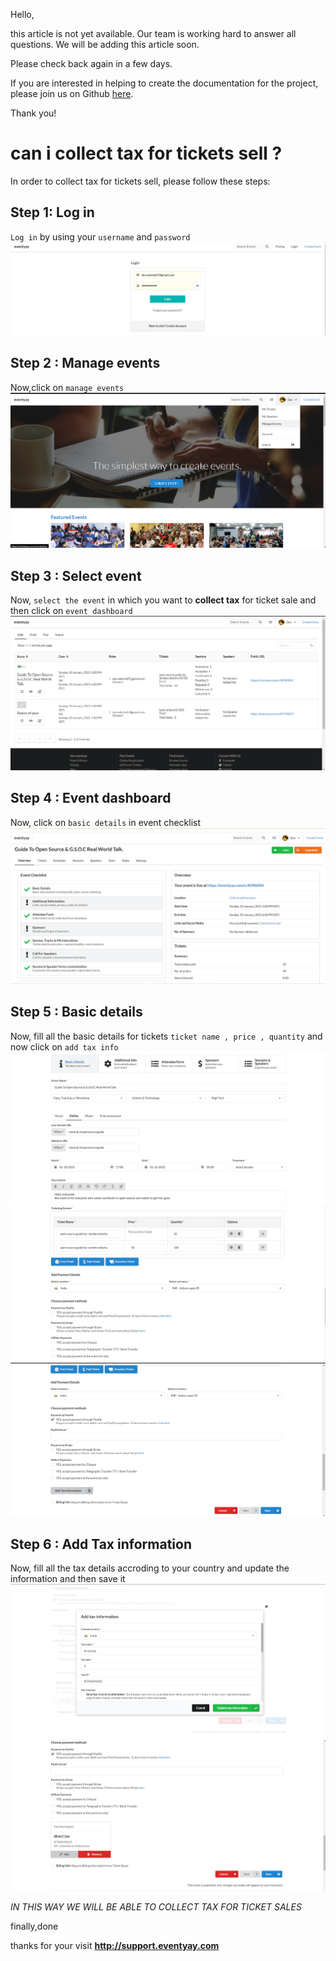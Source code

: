 Hello, 

this article is not yet available. Our team is working hard to answer all questions. We will be adding this article soon. 

Please check back again in a few days.

If you are interested in helping to create the documentation for the project, please join us on Github [here](https://github.com/fossasia/support.eventyay.com).

Thank you!
# can i collect tax for tickets sell ?
In order to collect tax for tickets sell, please follow these steps:

## Step 1: Log in
`Log in` by using your `username` and `password`
![login page](/images/Can-I-collect-tax-in-my-ticket-sales-01.png)

## Step 2 : Manage events
Now,click on `manage events`
![manage events](/images/Can-I-collect-tax-in-my-ticket-sales-2.png)

## Step 3 : Select event
Now, `select the event` in which you want to **collect tax** for ticket sale and then click on `event dashboard`
![select event](/images/Can-I-collect-tax-in-my-ticket-sales-3.png)

## Step 4 : Event dashboard
Now, click on `basic details` in event checklist
![event dashboard](/images/Can-I-collect-tax-in-my-ticket-sales-04.png)

## Step 5 : Basic details
Now, fill all the basic details for tickets `ticket name , price , quantity` and now click on `add tax info`
![basic details](/images/Can-I-collect-tax-in-my-ticket-sales-05.png)
![basic details](/images/Can-I-collect-tax-in-my-ticket-sales-06.png)
![basic details](/images/Can-I-collect-tax-in-my-ticket-sales-7.png)

## Step 6 : Add Tax information
Now, fill all the tax details accroding to your country and update the information and then save it
![tax info](/images/Can-I-collect-tax-in-my-ticket-sales-8.png)
![tax info](/images/Can-I-collect-tax-in-my-ticket-sales-9.png)

*IN THIS WAY WE WILL BE ABLE TO COLLECT TAX FOR TICKET SALES*

finally,done 

thanks for your visit **http://support.eventyay.com**
